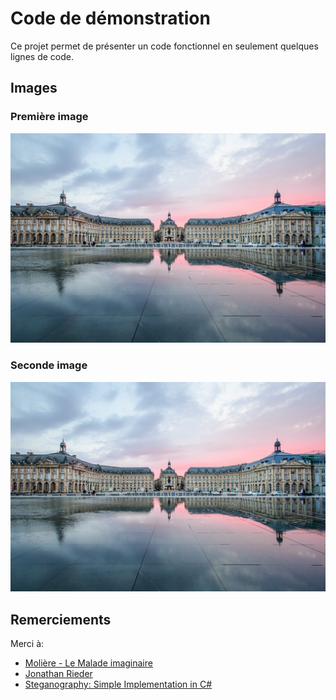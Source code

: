 # Code de démonstration

Ce projet permet de présenter un code fonctionnel en seulement quelques lignes de code.

## Images

### Première image
![Bordeaux](MiddleSchool.ConsoleApp/Images/Bordeaux.png)

### Seconde image
![Bordeaux](MiddleSchool.ConsoleApp/Images/Bordeaux-Large.png)

## Remerciements
Merci à:
- [Molière - Le Malade imaginaire](https://fr.wikisource.org/wiki/Le_Malade_imaginaire)
- [Jonathan Rieder](https://pixabay.com/fr/users/jonathanrieder-15553987)
- [Steganography: Simple Implementation in C#](https://www.codeproject.com/Tips/635715/Steganography-Simple-Implementation-in-Csharp)